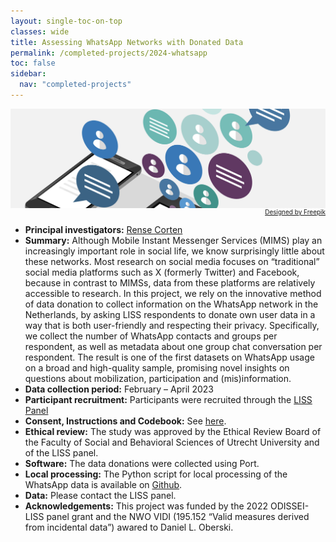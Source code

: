 ```yaml
---
layout: single-toc-on-top
classes: wide
title: Assessing WhatsApp Networks with Donated Data
permalink: /completed-projects/2024-whatsapp
toc: false
sidebar:
  nav: "completed-projects"
---
```


<div style="text-align: right;">
  <img src="/assets/images/chat-image.png" alt="alternative text" title="Designed by Freepik" style="display: block; margin: 0 auto;"/>
  <a href="http://www.freepik.com" style="font-size: 10px; display: block; text-align: right; margin-top: 0em;">Designed by Freepik</a>
</div>

- **Principal investigators:** [Rense Corten](https://www.uu.nl/medewerkers/RCorten) 
- **Summary:** Although Mobile Instant Messenger Services (MIMS) play an increasingly important role in social life, we know surprisingly little about these networks. Most research on social media focuses on “traditional” social media platforms such as X (formerly Twitter) and Facebook, because in contrast to MIMSs, data from these platforms are relatively accessible to research. In this project, we rely on the innovative method of data donation to collect information on the WhatsApp network in the Netherlands, by asking LISS respondents to donate own user data in a way that is both user-friendly and respecting their privacy. Specifically, we collect the number of WhatsApp contacts and groups per respondent, as well as metadata about one group chat conversation per respondent. The result is one of the first datasets on WhatsApp usage on a broad and high-quality sample, promising novel insights on questions about mobilization, participation and (mis)information.
- **Data collection period:** February – April 2023
- **Participant recruitment:** Participants were recruited through the [LISS Panel](https://www.lissdata.nl/)
- **Consent, Instructions and Codebook:**  See [here](https://doi.org/10.57990/ge66-3v89).
- **Ethical review:** The study was approved by the Ethical Review Board of the Faculty of Social and Behavioral Sciences of Utrecht University and of the LISS panel.
- **Software:** The data donations were collected using Port.
- **Local processing:** The Python script for local processing of the WhatsApp data is available on [Github](https://github.com/sodascience/port-whatsapp-datadonation).
- **Data:** Please contact the LISS panel.
- **Acknowledgements:** This project was funded by the 2022 ODISSEI-LISS panel grant and the NWO VIDI (195.152 “Valid measures derived from incidental data”) awared to Daniel L. Oberski.